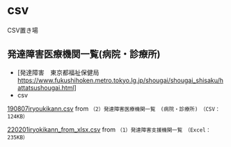 # csv
CSV置き場

## 発達障害医療機関一覧(病院・診療所)
- [発達障害　東京都福祉保健局 https://www.fukushihoken.metro.tokyo.lg.jp/shougai/shougai_shisaku/hattatsushougai.html]
- csv

[190807iryoukikann.csv](190807iryoukikann.csv) from `（2）発達障害医療機関一覧　(病院・診療所)　（CSV：124KB）`

[220201iryokikann_from_xlsx.csv](220201iryokikann_from_xlsx.csv) from `（1）発達障害支援機関一覧　（Excel：235KB）`